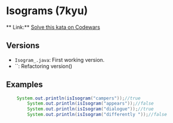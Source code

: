 # Isograms (7kyu)
** Link:** [Solve this kata on Codewars](https://www.codewars.com/kata/54ba84be607a92aa900000f1)
## Versions
- `Isogram_.java`: First working version.
- ``: Refactoring version()

## Examples
```java
    System.out.println(isIsogram("campers"));//true
		System.out.println(isIsogram("appears"));//false
		System.out.println(isIsogram("dialogue"));//true
		System.out.println(isIsogram("differently "));//false
